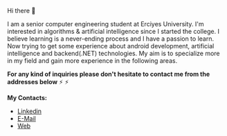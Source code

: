 Hi there 👋

I am a senior computer engineering student at Erciyes University. I'm interested in algorithms & artificial intelligence since I started the college. I believe learning is a never-ending process and I have a passion to learn. Now trying to get some experience about android development, artificial intelligence and backend(.NET) technologies. My aim is to specialize more in my field and gain more experience in the following areas.


**For any kind of inquiries please don't hesitate to contact me from the addresses below**
⚡
⚡

****My Contacts:****
- [Linkedin](https://www.linkedin.com/in/enesgunumdogdu/)
- [E-Mail](mailto:enesgunumdogdu0@gmail.com)
- [Web](https://www.enesgunumdogdu.com.tr)
